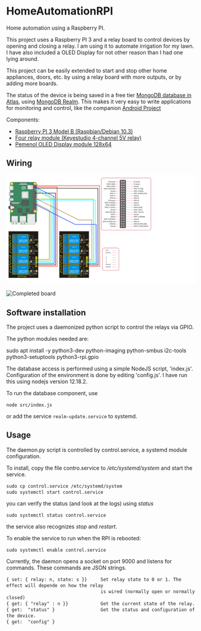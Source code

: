 # HomeAutomationRPI
Home automation using a Raspberry PI.

This project uses a Raspberry PI 3 and a relay board to control devices by opening and closing a relay. I am using it to automate irrigation for my lawn.  I have also included a OLED Display for not other reason than I had one lying around.

This project can be easily extended to start and stop other home appliances, doors, etc. by using a relay board with more outputs, or by adding more boards.

The status of the device is being saved in a free tier [MongoDB database in Atlas](https://www.mongodb.com/cloud/atlas), using [MongoDB Realm](https://www.mongodb.com/realm). This makes it very easy to  write applications for monitoring and control, like the companion [Android Project]()

Components:

- [Raspberry PI 3 Model B (Raspbian/Debian 10.3)](https://www.raspberrypi.org/products/raspberry-pi-3-model-b/)
- [Four relay module (Keyestudio 4-channel 5V relay)](https://www.keyestudio.com/free-shipping-2016-new-keyestudio-4-channel-5v-relay-module-for-arduino-p0190.html)
- [Pemenol OLED Display module 128x64](https://www.amazon.com/PEMENOL-Display-0-96inch-Raspberry-Microcontroller/dp/B07F3KY8NF)

## Wiring


![Wiring diagram](https://github.com/jorge-imperial/HomeAutomationRPI/raw/dev/images/pinout-v2.png)


![Completed board](https://github.com/jorge-imperial/HomeAutomationRPI/raw/dev/images/controller2.png)


## Software installation

The project uses a daemonized python script to control the relays via GPIO. 

The python modules needed are:

sudo apt install -y python3-dev python-imaging python-smbus i2c-tools python3-setuptools python3-rpi.gpio

The database access is performed using a simple NodeJS script, 'index.js'. Configuration of the environment is done by editing 'config.js'.  I have run this using nodejs version 12.18.2.

To run the database component, use

```
node src/index.js
```

or add the service `realm-update.service` to systemd. 


## Usage

The daemon.py script is controlled by control.service, a systemd module configuration.

To install, copy the file contro.service to _/etc/systemd/system_ and start the service.
```
sudo cp control.service /etc/systemd/system
sudo systemctl start control.service
```

you can verify the status (and look at the logs) using _status_
```
sudo systemctl status control.service
```
the service also recognizes _stop_ and _restart_.


To enable the service to run when the RPI is rebooted:
```
sudo systemctl enable control.service
```

Currently, the daemon opens a socket on port 9000 and listens for commands. These commands are JSON strings.


```
{ set: { relay: n, state: s }}     Set relay state to 0 or 1. The effect will depende on how the relay
                                   is wired (normally open or normally closed)
{ get: { "relay" : n }}            Get the current state of the relay.
{ get:  "status" }                 Get the status and configuration of the device.
{ get:  "config" }
```


